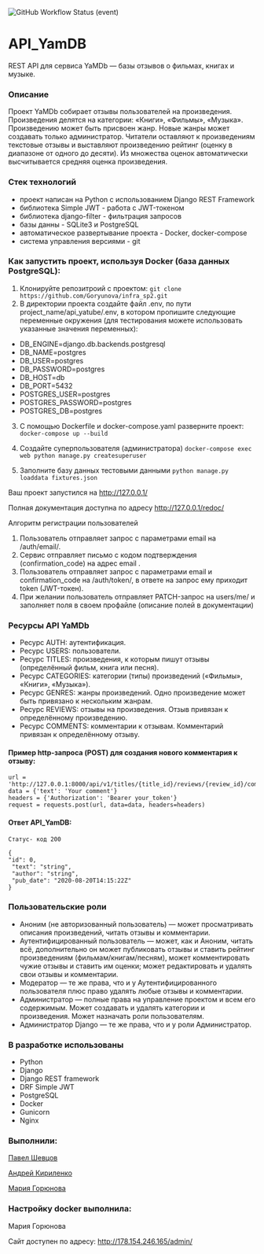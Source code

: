 ![GitHub Workflow Status (event)](https://github.com/Goryunova/yamdb_final/actions/workflows/yamdb_workflow.yaml/badge.svg)

# API_YamDB

REST API для сервиса YaMDb — базы отзывов о фильмах, книгах и музыке.

### Описание

Проект YaMDb собирает отзывы пользователей на произведения. Произведения делятся на категории: «Книги», «Фильмы», «Музыка». Произведению может быть присвоен жанр. Новые жанры может создавать только администратор. Читатели оставляют к произведениям текстовые отзывы и выставляют произведению рейтинг (оценку в диапазоне от одного до десяти). Из множества оценок автоматически высчитывается средняя оценка произведения.

### Стек технологий

* проект написан на Python с использованием Django REST Framework
* библиотека Simple JWT - работа с JWT-токеном
* библиотека django-filter - фильтрация запросов
* базы данны - SQLite3 и PostgreSQL
* автоматическое развертывание проекта - Docker, docker-compose
* система управления версиями - git

### Как запустить проект, используя Docker (база данных PostgreSQL):

1. Клонируйте репозитроий с проектом:
    `git clone https://github.com/Goryunova/infra_sp2.git`
2. В директории проекта создайте файл .env, по пути project_name/api_yatube/.env, в котором пропишите следующие переменные окружения (для тестирования можете использовать указанные значения переменных):
* DB_ENGINE=django.db.backends.postgresql
* DB_NAME=postgres
* DB_USER=postgres
* DB_PASSWORD=postgres
* DB_HOST=db
* DB_PORT=5432
* POSTGRES_USER=postgres
* POSTGRES_PASSWORD=postgres
* POSTGRES_DB=postgres
3. С помощью Dockerfile и docker-compose.yaml разверните проект:
      `docker-compose up --build`
      
4. Создайте суперпользователя (администратора)
      `docker-compose exec web python manage.py createsuperuser`
5. Заполните базу данных тестовыми данными
      `python manage.py loaddata fixtures.json`


Ваш проект запустился на http://127.0.0.1/

Полная документация доступна по адресу http://127.0.0.1/redoc/



Алгоритм регистрации пользователей

1. Пользователь отправляет запрос с параметрами email на /auth/email/.
2. Сервис отправляет письмо с кодом подтверждения (confirmation_code) на адрес email .
3. Пользователь отправляет запрос с параметрами email и confirmation_code на /auth/token/, в ответе на запрос ему приходит token (JWT-токен).
4. При желании пользователь отправляет PATCH-запрос на users/me/ и заполняет поля в своем профайле (описание полей в документации)

### Ресурсы API YaMDb

* Ресурс AUTH: аутентификация.
* Ресурс USERS: пользователи.
* Ресурс TITLES: произведения, к которым пишут отзывы (определённый фильм, книга или песня).
* Ресурс CATEGORIES: категории (типы) произведений («Фильмы», «Книги», «Музыка»).
* Ресурс GENRES: жанры произведений. Одно произведение может быть привязано к нескольким жанрам.
* Ресурс REVIEWS: отзывы на произведения. Отзыв привязан к определённому произведению.
* Ресурс COMMENTS: комментарии к отзывам. Комментарий привязан к определённому отзыву.

#### Пример http-запроса (POST) для создания нового комментария к отзыву:

    url = 'http://127.0.0.1:8000/api/v1/titles/{title_id}/reviews/{review_id}/comments/'
    data = {'text': 'Your comment'}
    headers = {'Authorization': 'Bearer your_token'}
    request = requests.post(url, data=data, headers=headers)

#### Ответ API_YamDB:

    Статус- код 200
    
    {
    "id": 0,
     "text": "string",
     "author": "string",
     "pub_date": "2020-08-20T14:15:22Z"
    }

### Пользовательские роли

* Аноним (не авторизованный пользователь) — может просматривать описания произведений, читать отзывы и комментарии.
* Аутентифицированный пользователь — может, как и Аноним, читать всё, дополнительно он может публиковать отзывы и ставить рейтинг произведениям (фильмам/книгам/песням), может комментировать чужие отзывы и ставить им оценки; может редактировать и удалять свои отзывы и комментарии.
* Модератор — те же права, что и у Аутентифицированного пользователя плюс право удалять любые отзывы и комментарии.
* Администратор — полные права на управление проектом и всем его содержимым. Может создавать и удалять категории и произведения. Может назначать роли пользователям.
* Администратор Django — те же права, что и у роли Администратор.

### В разработке использованы

* Python
* Django
* Django REST framework
* DRF Simple JWT
* PostgreSQL
* Docker
* Gunicorn
* Nginx

### Выполнили:

[Павел Шевцов](https://github.com/ShevtsovPM)

[Андрей Кириленко](https://github.com/Akirosan)

[Мария Горюнова](https://github.com/Goryunova)

### Настройку docker выполнилa:

Мария Горюнова

Сайт доступен по адресу: http://178.154.246.165/admin/
